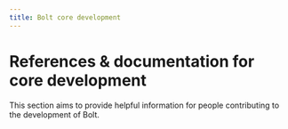 ```yaml
---
title: Bolt core development
---
```

References & documentation for core development
===============================================

This section aims to provide helpful information for people contributing to the
development of Bolt.

